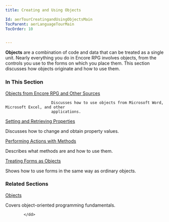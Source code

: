 ```yaml
---
title: Creating and Using Objects

Id: aerTourCreatingandUsingObjectsMain
TocParent: aerLanguageTourMain
TocOrder: 10


---
```



**Objects** are a combination of code and data that can be treated as a single unit. Nearly everything you do in Encore RPG involves objects, from the controls you use to the forms on which you place them. This section discusses how objects originate and how to use them.


### In This Section

[Objects from Encore RPG and Other Sources](ecrTourIntroductiontoObjects.html)

                        Discusses how to use objects from Microsoft Word, Microsoft Excel, and other
                        applications.


[
                            Setting and
                            Retrieving Properties
                        ](ecrTourSettingandRetrievingProperties.html)

Discusses how to change and obtain property values.


[Performing Actions with Methods](ecrTourPerformingActionswithMethods.html)

Describes what methods are and how to use them.


[Treating Forms as Objects](ecrTourTreatingFormsasObjects.html)

Shows how to use forms in the same way as ordinary objects.


### Related Sections

[Objects](ecrConObjects.html)

Covers object-oriented programming fundamentals.

            </dd>


